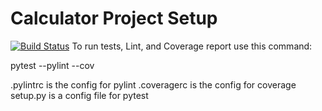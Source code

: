 # Calculator Project Setup
[![Build Status](https://app.travis-ci.com/AnnuAnnaJoy/calcDivideByZero.svg?branch=calcRefactor)](https://app.travis-ci.com/AnnuAnnaJoy/calcDivideByZero)
To run tests, Lint, and Coverage report use this command:

pytest  --pylint --cov

.pylintrc is the config for pylint
.coveragerc is the config for coverage
setup.py is a config file for pytest
